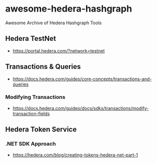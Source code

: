 # awesome-hedera-hashgraph
Awesome Archive of Hedera Hashgraph Tools

## Hedera TestNet
- https://portal.hedera.com/?network=testnet

## Transactions & Queries
- https://docs.hedera.com/guides/core-concepts/transactions-and-queries

### Modifying Transactions
- https://docs.hedera.com/guides/docs/sdks/transactions/modify-transaction-fields

## Hedera Token Service

### .NET SDK Approach
- https://hedera.com/blog/creating-tokens-hedera-net-part-1



